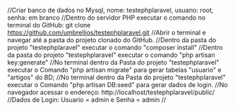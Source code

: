 //Criar banco de dados no Mysql, nome: testephplaravel, usuario: root, senha: em branco
//Dentro do servidor PHP executar o comando no terminal do GitHub: git clone https://github.com/umbrellios/testephplaravel.git
//Abrir o terminal e navegar até a pasta do projeto clonado do GitHub.
//Dentro da pasta do projeto "testephplaravel" executar o comando "composer install"
//Dentro da pasta do projeto "testephplaravel" executar o comando "php artisan key:generate"
//No terminal dentro da Pasta do projeto "testephplaravel" executar o Comando "php artisan migrate" para gerar tabelas "usuario" e "artigos" do BD;
//No terminal dentro da Pasta do projeto "testephplaravel" executar o Comando "php artisan DB:seed" para gerar dados de login.
//No navegador acessar o endereço: http://localhost/testephplaravel/public/
//Dados de Login: Usuario = admin e Senha = admin
//
